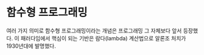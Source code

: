 # **함수형 프로그래밍**  
여러 가지 의미로 함수형 프로그래밍이라는 개념은 프로그래밍 그 자체보다 앞서 등장했다. 이 패러다임에서 핵심이 되는 기반은 람다(lambda) 계산법으로 
알론조 처치가 1930년대에 발명했다.  
  
